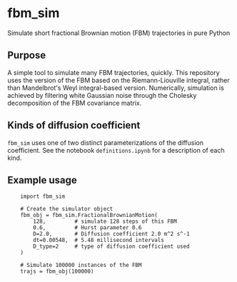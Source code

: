 # fbm_sim
Simulate short fractional Brownian motion (FBM) trajectories in pure Python

## Purpose

A simple tool to simulate many FBM trajectories, quickly. This repository uses the version of the FBM based on the Riemann-Liouville integral, rather than Mandelbrot's Weyl integral-based version. Numerically, simulation is achieved by filtering white Gaussian noise through the Cholesky decomposition of the FBM covariance matrix.

## Kinds of diffusion coefficient

`fbm_sim` uses one of two distinct parameterizations of the diffusion coefficient. See the notebook `definitions.ipynb` for a description of each kind.

## Example usage

```
	import fbm_sim

	# Create the simulator object
	fbm_obj = fbm_sim.FractionalBrownianMotion(
		128,         # simulate 128 steps of this FBM
		0.6,         # Hurst parameter 0.6
		D=2.0,       # Diffusion coefficient 2.0 m^2 s^-1
		dt=0.00548,  # 5.48 millisecond intervals
		D_type=2     # type of diffusion coefficient used
	)

	# Simulate 100000 instances of the FBM 
	trajs = fbm_obj(100000)

```
